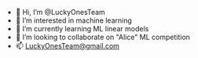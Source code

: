 - 👋 Hi, I’m @LuckyOnesTeam
- 👀 I’m interested in machine learning
- 🌱 I’m currently learning ML linear models
- 💞️ I’m looking to collaborate on "Alice" ML competition
- 📫 LuckyOnesTeam@gmail.com 

<!---
LuckyOnesTeam/LuckyOnesTeam is a ✨ special ✨ repository because its `README.md` (this file) appears on your GitHub profile.
You can click the Preview link to take a look at your changes.
--->
